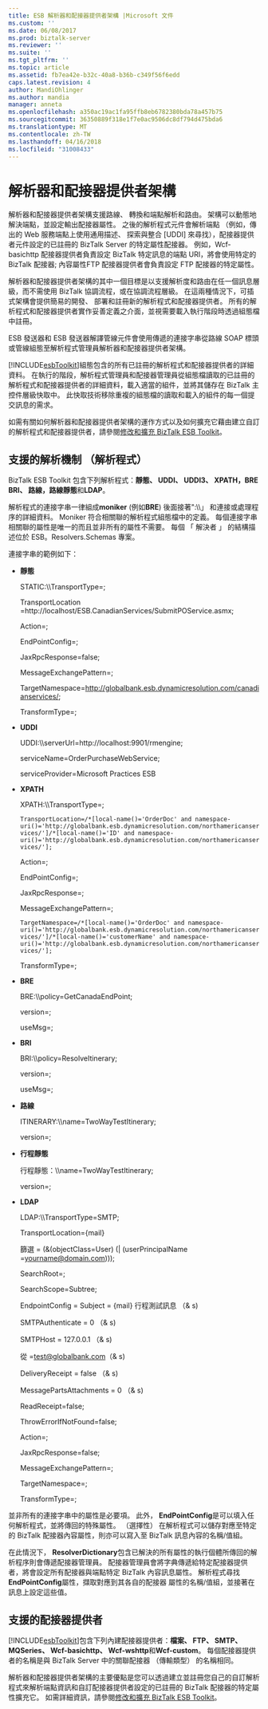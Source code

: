 ```yaml
---
title: ESB 解析器和配接器提供者架構 |Microsoft 文件
ms.custom: ''
ms.date: 06/08/2017
ms.prod: biztalk-server
ms.reviewer: ''
ms.suite: ''
ms.tgt_pltfrm: ''
ms.topic: article
ms.assetid: fb7ea42e-b32c-40a8-b36b-c349f56f6edd
caps.latest.revision: 4
author: MandiOhlinger
ms.author: mandia
manager: anneta
ms.openlocfilehash: a350ac19ac1fa95ffb8eb6782380bda78a457b75
ms.sourcegitcommit: 36350889f318e1f7e0ac9506dc8df794d475bda6
ms.translationtype: MT
ms.contentlocale: zh-TW
ms.lasthandoff: 04/16/2018
ms.locfileid: "31008433"
---
```

# <a name="the-resolver-and-adapter-provider-framework"></a>解析器和配接器提供者架構
解析器和配接器提供者架構支援路線、 轉換和端點解析和路由。 架構可以動態地解決端點，並設定輸出配接器屬性。 之後的解析程式元件會解析端點 （例如，傳出的 Web 服務端點上使用通用描述、 探索與整合 [UDDI] 來尋找），配接器提供者元件設定的已註冊的 BizTalk Server 的特定屬性配接器。 例如，Wcf-basichttp 配接器提供者負責設定 BizTalk 特定訊息的端點 URI，將會使用特定的 BizTalk 配接器; 內容屬性FTP 配接器提供者會負責設定 FTP 配接器的特定屬性。  
  
 解析器和配接器提供者架構的其中一個目標是以支援解析度和路由在任一個訊息層級，而不需使用 BizTalk 協調流程，或在協調流程層級。 在這兩種情況下，可插式架構會提供簡易的開發、 部署和註冊新的解析程式和配接器提供者。 所有的解析程式和配接器提供者實作妥善定義之介面，並視需要載入執行階段時透過組態檔中註冊。  
  
 ESB 發送器和 ESB 發送器解譯管線元件會使用傳遞的連接字串從路線 SOAP 標頭或管線組態至解析程式管理員解析器和配接器提供者架構。  
  
 [!INCLUDE[esbToolkit](../includes/esbtoolkit-md.md)]組態包含的所有已註冊的解析程式和配接器提供者的詳細資料。 在執行的階段，解析程式管理員和配接器管理員從組態檔讀取的已註冊的解析程式和配接器提供者的詳細資料，載入適當的組件，並將其儲存在 BizTalk 主控件層級快取中。 此快取技術移除重複的組態檔的讀取和載入的組件的每一個提交訊息的需求。  
  
 如需有關如何解析器和配接器提供者架構的運作方式以及如何擴充它藉由建立自訂的解析程式和配接器提供者，請參閱[修改和擴充 BizTalk ESB Toolkit](../esb-toolkit/modifying-and-extending-the-biztalk-esb-toolkit.md)。  
  
## <a name="supported-resolution-mechanisms-resolvers"></a>支援的解析機制 （解析程式）  
 BizTalk ESB Toolkit 包含下列解析程式：**靜態、 UDDI、 UDDI3、 XPATH，BRE BRI、 路線，路線靜態**和**LDAP**。  
  
 解析程式的連接字串一律組成**moniker** (例如**BRE**) 後面接著":\\\\」 和連接或處理程序的詳細資料。 Moniker 符合相關聯的解析程式組態檔中的定義。 每個連接字串相關聯的屬性是唯一的而且並非所有的屬性不需要。 每個 「 解決者 」 的結構描述位於 ESB。Resolvers.Schemas 專案。  
  
 連接字串的範例如下：  
  
-   **靜態**  
  
     STATIC:\\\TransportType=;  
  
     TransportLocation =http://localhost/ESB.CanadianServices/SubmitPOService.asmx;  
  
     Action=;  
  
     EndPointConfig=;  
  
     JaxRpcResponse=false;  
  
     MessageExchangePattern=;  
  
     TargetNamespace=http://globalbank.esb.dynamicresolution.com/canadianservices/;  
  
     TransformType=;  
  
-   **UDDI**  
  
     UDDI:\\\serverUrl=http://localhost:9901/rmengine;  
  
     serviceName=OrderPurchaseWebService;  
  
     serviceProvider=Microsoft Practices ESB  
  
-   **XPATH**  
  
     XPATH:\\\TransportType=;  
  
     `TransportLocation=/*[local-name()='OrderDoc' and namespace-uri()='http://globalbank.esb.dynamicresolution.com/northamericanservices/']/*[local-name()='ID' and namespace-uri()='http://globalbank.esb.dynamicresolution.com/northamericanservices/'];`  
  
     Action=;  
  
     EndPointConfig=;  
  
     JaxRpcResponse=;  
  
     MessageExchangePattern=;  
  
     `TargetNamespace=/*[local-name()='OrderDoc' and namespace-uri()='http://globalbank.esb.dynamicresolution.com/northamericanservices/']/*[local-name()='customerName' and namespace-uri()='http://globalbank.esb.dynamicresolution.com/northamericanservices/'];`  
  
     TransformType=;  

-   **BRE**  
  
     BRE:\\\policy=GetCanadaEndPoint;  
  
     version=;  
  
     useMsg=;  
  
-   **BRI**  
  
     BRI:\\\policy=ResolveItinerary;  
  
     version=;  
  
     useMsg=;  
  
-   **路線**  
  
     ITINERARY:\\\name=TwoWayTestItinerary;  
  
     version=;  
  
-   **行程靜態**  
  
     行程靜態：\\\name=TwoWayTestItinerary;  
  
     version=;  
  
-   **LDAP**  
  
     LDAP:\\\TransportType=SMTP;  
  
     TransportLocation={mail}  
  
     篩選 = (&(objectClass=User) (| (userPrincipalName =yourname@domain.com)));  
  
     SearchRoot=;  
  
     SearchScope=Subtree;  
  
     EndpointConfig = Subject = {mail} 行程測試訊息 （& s) 
  
     SMTPAuthenticate = 0 （& s)
  
     SMTPHost = 127.0.0.1 （& s)
  
     從 =test@globalbank.com（& s)
  
     DeliveryReceipt = false （& s)
  
     MessagePartsAttachments = 0 （& s)
  
     ReadReceipt=false;  
  
     ThrowErrorIfNotFound=false;  
  
     Action=;  
  
     JaxRpcResponse=false;  
  
     MessageExchangePattern=;  
  
     TargetNamespace=;  
  
     TransformType=;  
  
 並非所有的連接字串中的屬性是必要項。 此外， **EndPointConfig**是可以填入任何解析程式，並將傳回的特殊屬性。 （選擇性） 在解析程式可以儲存對應至特定的 BizTalk 配接器內容屬性，則亦可以寫入至 BizTalk 訊息內容的名稱/值組。  
  
 在此情況下， **ResolverDictionary**包含已解決的所有屬性的執行個體所傳回的解析程序則會傳遞配接器管理員。 配接器管理員會將字典傳遞給特定配接器提供者，將會設定所有配接器與端點特定 BizTalk 內容訊息屬性。 解析程式尋找**EndPointConfig**屬性，擷取對應到其各自的配接器 屬性的名稱/值組，並接著在訊息上設定這些值。  
  
## <a name="supported-adapter-providers"></a>支援的配接器提供者  
 [!INCLUDE[esbToolkit](../includes/esbtoolkit-md.md)]包含下列內建配接器提供者：**檔案、 FTP、 SMTP、 MQSeries、 Wcf-basichttp、 Wcf-wshttp**和**Wcf-custom**。 每個配接器提供者的名稱是與 BizTalk Server 中的關聯配接器 （傳輸類型） 的名稱相同。  
  
 解析器和配接器提供者架構的主要優點是您可以透過建立並註冊您自己的自訂解析程式來解析端點資訊和自訂配接器提供者設定的已註冊的 BizTalk 配接器的特定屬性擴充它。 如需詳細資訊，請參閱[修改和擴充 BizTalk ESB Toolkit](../esb-toolkit/modifying-and-extending-the-biztalk-esb-toolkit.md)。

